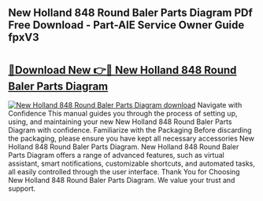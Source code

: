 ## New Holland 848 Round Baler Parts Diagram PDf Free Download - Part-AIE Service Owner Guide fpxV3

# <h2><a href="http://dfjn4xs.blite.top/?on=New+Holland+848+Round+Baler+Parts+Diagram">🔗Download New 👉🔴 New Holland 848 Round Baler Parts Diagram</a></h2>

[![New Holland 848 Round Baler Parts Diagram download](https://i.imgur.com/lujVjoI.png)](http://dfjn4xs.blite.top/?on=New+Holland+848+Round+Baler+Parts+Diagram)
Navigate with Confidence This manual guides you through the process of setting up, using, and maintaining your new New Holland 848 Round Baler Parts Diagram with confidence. Familiarize with the Packaging Before discarding the packaging, please ensure you have kept all necessary accessories New Holland 848 Round Baler Parts Diagram. New Holland 848 Round Baler Parts Diagram offers a range of advanced features, such as virtual assistant, smart notifications, customizable shortcuts, and automated tasks, all easily controlled through the user interface. Thank You for Choosing New Holland 848 Round Baler Parts Diagram. We value your trust and support.
